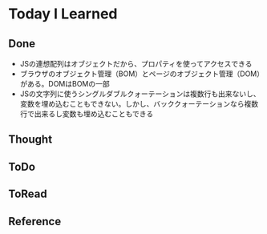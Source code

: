 # Today I Learned

## Done
- JSの連想配列はオブジェクトだから、プロパティを使ってアクセスできる
- ブラウザのオブジェクト管理（BOM）とページのオブジェクト管理（DOM）がある。DOMはBOMの一部
- JSの文字列に使うシングルダブルクォーテーションは複数行も出来ないし、変数を埋め込むこともできない。しかし、バッククォーテーションなら複数行で出来るし変数も埋め込むこともできる

## Thought

## ToDo

## ToRead

## Reference
